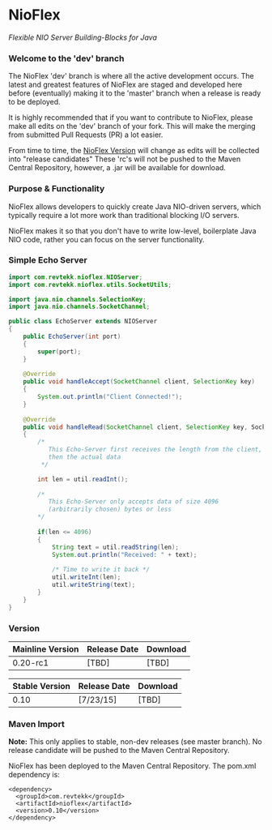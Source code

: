 # NioFlex
*Flexible NIO Server Building-Blocks for Java*

### Welcome to the 'dev' branch

The NioFlex 'dev' branch is where all the active development occurs. The latest and greatest
features of NioFlex are staged and developed here before (eventually) making it to the 'master' branch
when a release is ready to be deployed. 

It is highly recommended that if you want to contribute to NioFlex, please make all edits on the 'dev'
branch of your fork. This will make the merging from submitted Pull Requests (PR) a lot easier. 

From time to time, the [NioFlex Version](#version) will change as edits will be collected into "release candidates"
These 'rc's will not be pushed to the Maven Central Repository, however, a .jar will be available for download.

### Purpose & Functionality

NioFlex allows developers to quickly create Java NIO-driven servers, which typically
require a lot more work than traditional blocking I/O servers.

NioFlex makes it so that you don't have to write low-level, boilerplate Java NIO code,
rather you can focus on the server functionality.

### Simple Echo Server

```java
import com.revtekk.nioflex.NIOServer;
import com.revtekk.nioflex.utils.SocketUtils;

import java.nio.channels.SelectionKey;
import java.nio.channels.SocketChannel;

public class EchoServer extends NIOServer
{
    public EchoServer(int port)
    {
        super(port);
    }
    
    @Override
    public void handleAccept(SocketChannel client, SelectionKey key)
    {
        System.out.println("Client Connected!");
    }
    
    @Override
    public void handleRead(SocketChannel client, SelectionKey key, SocketUtils util)
    {
        /*
           This Echo-Server first receives the length from the client,
           then the actual data
         */

        int len = util.readInt();
        
        /* 
           This Echo-Server only accepts data of size 4096 
           (arbitrarily chosen) bytes or less
        */
        
        if(len <= 4096)
        {
            String text = util.readString(len);
            System.out.println("Received: " + text);
            
            /* Time to write it back */
            util.writeInt(len);
            util.writeString(text);
        }
    }
}
```


### Version

| Mainline Version | Release Date  | Download    | 
| ---------------- | ------------- | ----------- |
| 0.20-rc1         | [TBD]         | [TBD]       |



| Stable Version   | Release Date  | Download    | 
| ---------------- | ------------- | ----------- |
| 0.10             | [7/23/15]     | [TBD]       |

### Maven Import

**Note:** This only applies to stable, non-dev releases (see master branch). No release candidate will
be pushed to the Maven Central Repository. 

NioFlex has been deployed to the Maven Central Repository. The pom.xml
dependency is:

```
<dependency>
  <groupId>com.revtekk</groupId>
  <artifactId>nioflex</artifactId>
  <version>0.10</version>
</dependency>
```
